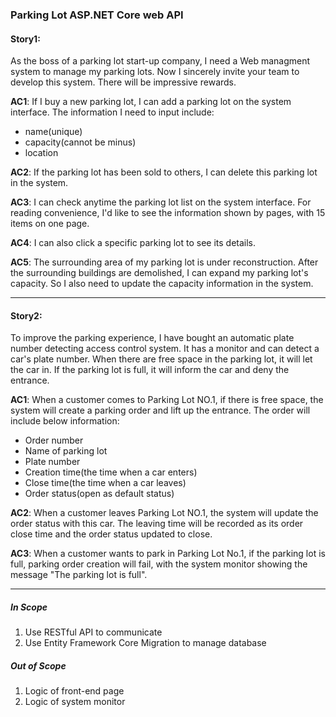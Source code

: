 ### Parking Lot ASP.NET Core web API
#### Story1:

As the boss of a parking lot start-up company, I need a Web managment system to manage my parking lots. Now I sincerely invite your team to develop this system. There will be impressive rewards.

**AC1**: If I buy a new parking lot, I can add a parking lot on the system interface. The information I need to input include:
- name(unique)
- capacity(cannot be minus)
- location

**AC2**: If the parking lot has been sold to others, I can delete this parking lot in the system.

**AC3**: I can check anytime the parking lot list on the system interface. For reading convenience, I'd like to see the information shown by pages, with 15 items on one page.

**AC4**: I can also click a specific parking lot to see its details.

**AC5**: The surrounding area of my parking lot is under reconstruction. After the surrounding buildings are demolished, I can expand my parking lot's capacity. So I also need to update the capacity information in the system.

----------

#### Story2:
To improve the parking experience, I have bought an automatic plate number detecting access control system. It has a monitor and can detect a car's plate number. When there are free space in the parking lot, it will let the car in. If the parking lot is full, it will inform the car and deny the entrance.

**AC1**: When a customer comes to Parking Lot NO.1, if there is free space, the system will create a parking order and lift up the entrance. The order will include below information:
- Order number
- Name of parking lot
- Plate number
- Creation time(the time when a car enters)
- Close time(the time when a car leaves)
- Order status(open as default status)

**AC2**: When a customer leaves Parking Lot NO.1, the system will update the order status with this car. The leaving time will be recorded as its order close time and the order status updated to close.

**AC3**: When a customer wants to park in Parking Lot No.1, if the parking lot is full, parking order creation will fail, with the system monitor showing the message "The parking lot is full".

-------------

##### In Scope
1. Use RESTful API to communicate
2. Use Entity Framework Core Migration to manage database

##### Out of Scope
1. Logic of front-end page
2. Logic of system monitor
